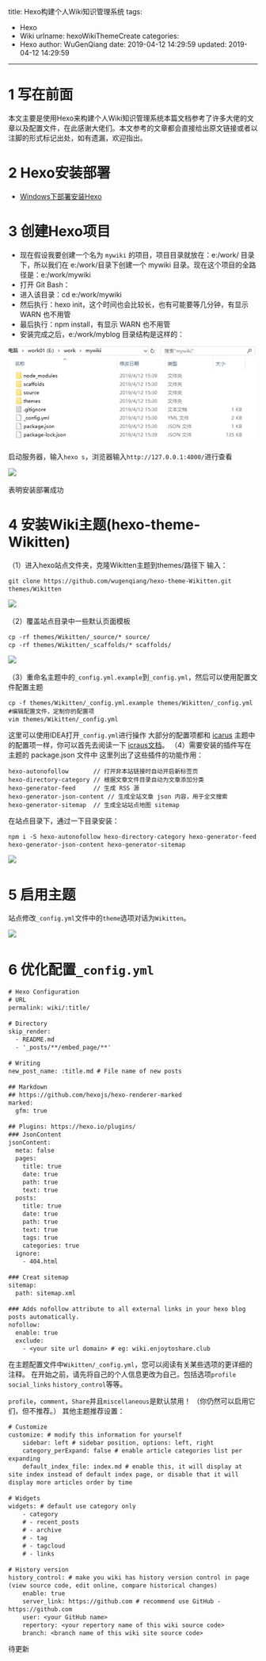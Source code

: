 title: Hexo构建个人Wiki知识管理系统
tags:
  - Hexo
  - Wiki
urlname: hexoWikiThemeCreate
categories:
  - Hexo
author: WuGenQiang
date: 2019-04-12 14:29:59
updated: 2019-04-12 14:29:59
---
# 1 写在前面
本文主要是使用Hexo来构建个人Wiki知识管理系统本篇文档参考了许多大佬的文章以及配置文件，在此感谢大佬们。本文参考的文章都会直接给出原文链接或者以注脚的形式标记出处，如有遗漏，欢迎指出。

<!--more-->
# 2 Hexo安装部署
* [Windows下部署安装Hexo](https://blog.csdn.net/wugenqiang/article/details/88372848)

# 3 创建Hexo项目
* 现在假设我要创建一个名为 `mywiki` 的项目，项目目录就放在：e:/work/ 目录下，所以我们在 e:/work/目录下创建一个 mywiki 目录。现在这个项目的全路径是：e:/work/mywiki
* 打开 Git Bash：
* 进入该目录：cd e:/work/mywiki
* 然后执行：hexo init，这个时间也会比较长，也有可能要等几分钟，有显示 WARN 也不用管
* 最后执行：npm install，有显示 WARN 也不用管
* 安装完成之后，e:/work/myblog 目录结构是这样的：

![](https://raw.githubusercontent.com/wugenqiang/PictureBed/master/pictures/20190412154024.png)

启动服务器，输入`hexo s`，浏览器输入`http://127.0.0.1:4000/`进行查看

![](https://oscimg.oschina.net/oscnet/7f022528daa86add9fb5d9e5659ff821cfa.jpg)

表明安装部署成功
# 4 安装Wiki主题(hexo-theme-Wikitten)
（1）进入hexo站点文件夹，克隆Wikitten主题到themes/路径下
输入：
```
git clone https://github.com/wugenqiang/hexo-theme-Wikitten.git themes/Wikitten
```
![](https://oscimg.oschina.net/oscnet/14bdf6a9e4e383c7e59c063575ffdcd6f62.jpg)

（2）覆盖站点目录中一些默认页面模板
```
cp -rf themes/Wikitten/_source/* source/
cp -rf themes/Wikitten/_scaffolds/* scaffolds/
```
![](https://oscimg.oschina.net/oscnet/0c70a8eeb44201d8d29d19de159f8e81238.jpg)

（3）重命名主题中的`_config.yml.example`到`_config.yml`，然后可以使用配置文件配置主题
```
cp -f themes/Wikitten/_config.yml.example themes/Wikitten/_config.yml
#编辑配置文件，定制你的配置项
vim themes/Wikitten/_config.yml
```
这里可以使用IDEA打开`_config.yml`进行操作
大部分的配置项都和 [icarus](https://github.com/ppoffice/hexo-theme-icarus) 主题中的配置项一样，你可以首先去阅读一下 [icraus文档](https://github.com/ppoffice/hexo-theme-icarus/wiki)。
（4）需要安装的插件写在主题的 package.json 文件中
这里列出了这些插件的功能作用：
```
hexo-autonofollow	    // 打开非本站链接时自动开启新标签页
hexo-directory-category // 根据文章文件目录自动为文章添加分类
hexo-generator-feed	    // 生成 RSS 源
hexo-generator-json-content	// 生成全站文章 json 内容，用于全文搜索
hexo-generator-sitemap	// 生成全站站点地图 sitemap
```
在站点目录下，通过一下目录安装：
```
npm i -S hexo-autonofollow hexo-directory-category hexo-generator-feed hexo-generator-json-content hexo-generator-sitemap
```
![](https://oscimg.oschina.net/oscnet/7676a02f445481528fcadc604a294a1c047.jpg)

# 5 启用主题
站点修改`_config.yml`文件中的`theme`选项对话为`Wikitten`。

![](https://oscimg.oschina.net/oscnet/d9fa3461c9a199270e99625bf304de23a32.jpg)

# 6 优化配置`_config.yml`
```
# Hexo Configuration
# URL
permalink: wiki/:title/

# Directory
skip_render:
  - README.md
  - '_posts/**/embed_page/**'

# Writing
new_post_name: :title.md # File name of new posts

## Markdown
## https://github.com/hexojs/hexo-renderer-marked
marked:
  gfm: true
  
## Plugins: https://hexo.io/plugins/
### JsonContent
jsonContent:
  meta: false
  pages:
    title: true
    date: true
    path: true
    text: true
  posts:
    title: true
    date: true
    path: true
    text: true
    tags: true
    categories: true
  ignore:
    - 404.html
    
### Creat sitemap
sitemap:
  path: sitemap.xml

### Adds nofollow attribute to all external links in your hexo blog posts automatically.
nofollow:
  enable: true
  exclude:
    - <your site url domain> # eg: wiki.enjoytoshare.club
```
在主题配置文件中`Wikitten/_config.yml`，您可以阅读有关某些选项的更详细的注释。
在开始之前，请先将自己的个人信息更改为自己，包括选项`profile` `social_links` `history_control`等等。

`profile`，`comment`，`Share`并且`miscellaneous`是默认禁用！
（你仍然可以启用它们，但不推荐。）
其他主题推荐设置：
```
# Customize
customize: # modify this information for yourself
    sidebar: left # sidebar position, options: left, right
    category_perExpand: false # enable article categories list per expanding
    default_index_file: index.md # enable this, it will display at site index instead of default index page, or disable that it will display more articles order by time 
    
# Widgets
widgets: # default use category only
    - category
    # - recent_posts
    # - archive
    # - tag
    # - tagcloud
    # - links
    
# History version 
history_control: # make you wiki has history version control in page (view source code, edit online, compare historical changes)
    enable: true
    server_link: https://github.com # recommend use GitHub - https://github.com
    user: <your GitHub name>
    repertory: <your repertory name of this wiki source code>
    branch: <branch name of this wiki site source code>
```
待更新


